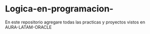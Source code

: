 # Logica-en-programacion-
En este repositorio agregare todas las practicas y proyectos vistos en AURA-LATAM-ORACLE
